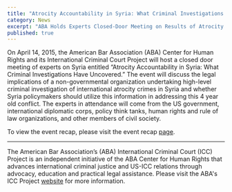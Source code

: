 ```yaml
---
title: "Atrocity Accountability in Syria: What Criminal Investigations Have Uncovered"
category: News
excerpt: "ABA Holds Experts Closed-Door Meeting on Results of Atrocity Crimine Investigations in Syria and How They May Affect Policy."
published: true
---
```


On April 14, 2015, the American Bar Association (ABA) Center for Human Rights and its International Criminal Court Project will host a closed door meeting of experts on Syria entitled “Atrocity Accountability in Syria: What Criminal Investigations Have Uncovered.” The event will discuss the legal implications of a non-governmental organization undertaking high-level criminal investigation of international atrocity crimes in Syria and whether Syria policymakers should utilize this information in addressing this 4 year old conflict. The experts in attendance will come from the US government, international diplomatic corps, policy think tanks, human rights and rule of law organizations, and other members of civil society.

To view the event recap, please visit the event recap [page](http://www.international-criminal-justice-today.org/event/2015/04/16/Syria-CIJA-Closed-Door-Event-Recap/).

---

The American Bar Association’s (ABA) International Criminal Court (ICC) Project is an independent initiative of the ABA Center for Human Rights that advances international criminal justice and US-ICC relations through advocacy, education and practical legal assistance. Please visit the ABA's ICC Project [website](http://www.aba-icc.org/) for more information. 
